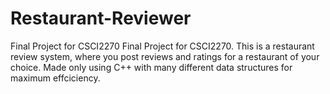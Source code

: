 # Restaurant-Reviewer
Final Project for CSCI2270
Final Project for CSCI2270. This is a restaurant review system, where you post reviews and ratings for a restaurant of your choice. Made only using C++ with many different data structures for maximum effciciency. 
